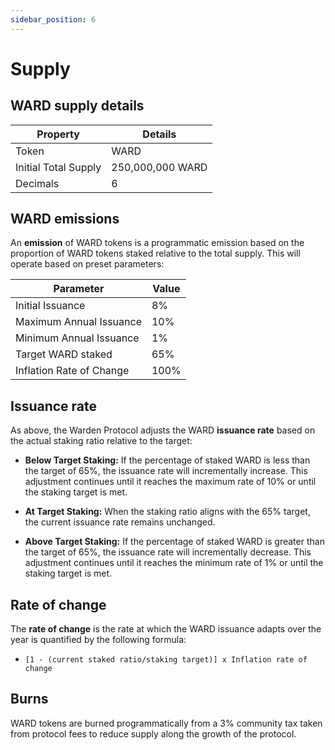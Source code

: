 ```yaml
---
sidebar_position: 6
---
```


# Supply

## WARD supply details

|Property|Details|
|-|--|
| Token | WARD |
| Initial Total Supply | 250,000,000 WARD |
| Decimals | 6 |


## **WARD emissions**

An **emission** of WARD tokens is a programmatic emission based on the proportion of WARD tokens staked relative to the total supply. This will operate based on preset parameters:

| Parameter |Value  |
|--|--|
| Initial Issuance |8%  |
| Maximum Annual Issuance  | 10%  |
| Minimum Annual Issuance | 1% |
| Target WARD staked | 65% |
| Inflation Rate of Change | 100% |

## Issuance rate
As above, the Warden Protocol adjusts the WARD **issuance rate** based on the actual staking ratio relative to the target:

- **Below Target Staking:** If the percentage of staked WARD is less than the target of 65%, the issuance rate will incrementally increase. This adjustment continues until it reaches the maximum rate of 10% or until the staking target is met.
    
- **At Target Staking:** When the staking ratio aligns with the 65% target, the current issuance rate remains unchanged.
    
- **Above Target Staking:** If the percentage of staked WARD is greater than the target of 65%, the issuance rate will incrementally decrease. This adjustment continues until it reaches the minimum rate of 1% or until the staking target is met.

## Rate of change

The **rate of change** is the rate at which the WARD issuance adapts over the year is quantified by the following formula: 

- `[1 - (current staked ratio/staking target)] x Inflation rate of change`

## **Burns**

WARD tokens are burned programmatically from a 3% community tax taken from protocol fees to reduce supply along the growth of the protocol. 
